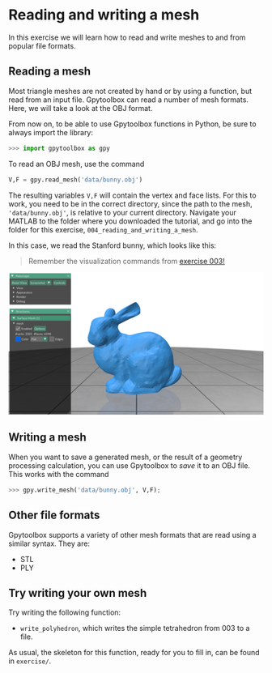 # Reading and writing a mesh

In this exercise we will learn how to read and write meshes to and from popular
file formats.


## Reading a mesh

Most triangle meshes are not created by hand or by using a function, but read
from an input file.
Gpytoolbox can read a number of mesh formats.
Here, we will take a look at the OBJ format.

From now on, to be able to use Gpytoolbox functions in Python, be sure to always
import the library:
```python
>>> import gpytoolbox as gpy
```

To read an OBJ mesh, use the command
```python
V,F = gpy.read_mesh('data/bunny.obj')
```
The resulting variables `V,F` will contain the vertex and face lists.
For this to work, you need to be in the correct directory, since the path to
the mesh, `'data/bunny.obj'`, is relative to your current directory.
Navigate your MATLAB to the folder where you downloaded the tutorial, and go
into the folder for this exercise, `004_reading_and_writing_a_mesh`.

In this case, we read the Stanford bunny, which looks like this:
> Remember the visualization commands from [exercise 003!](../003_a_triangle_mesh/003_a_triangle_mesh.md)

![The Stanford bunny, loaded from an OBJ file](assets/bunnyread.png)


## Writing a mesh

When you want to save a generated mesh, or the result of a geometry processing
calculation, you can use Gpytoolbox to _save_ it to an OBJ file.
This works with the command
```python
>>> gpy.write_mesh('data/bunny.obj', V,F);
```


## Other file formats

Gpytoolbox supports a variety of other mesh formats that are read using a
similar syntax.
They are:
* STL
* PLY


## Try writing your own mesh

Try writing the following function:
* `write_polyhedron`, which writes the simple tetrahedron from 003 to a file.

As usual, the skeleton for this function, ready for you to fill in, can be
found in `exercise/`.
